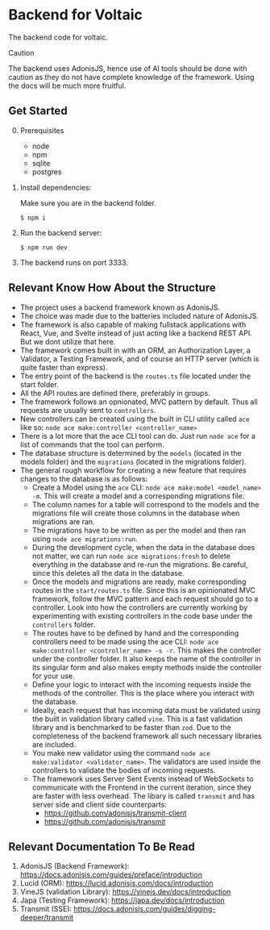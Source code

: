 # Backend for Voltaic
The backend code for voltaic.

> [!CAUTION]
> The backend uses AdonisJS, hence use of AI tools should be done with caution as they do not have complete knowledge of the framework. Using the docs will be much more fruitful.

## Get Started

0. Prerequisites
   - node
   - npm
   - sqlite
   - postgres

1. Install dependencies:

    Make sure you are in the backend folder.

    ```shell
    $ npm i
    ```

2. Run the backend server:

    ```shell
    $ npm run dev
    ```

3. The backend runs on port 3333.

## Relevant Know How About the Structure

- The project uses a backend framework known as AdonisJS.
- The choice was made due to the batteries included nature of AdonisJS.
- The framework is also capable of making fullstack applications with React, Vue, and Svelte instead of just acting like a backend REST API. But we dont utilize that here.
- The framework comes built in with an ORM, an Authorization Layer, a Validator, a Testing Framework, and of course an HTTP server (which is quite faster than express).
- The entry point of the backend is the `routes.ts` file located under the start folder.
- All the API routes are defined there, preferably in groups.
- The framework follows an opnionated, MVC pattern by default. Thus all requests are usually sent to `controllers`.
- New controllers can be created using the built in CLI utility called `ace` like so: `node ace make:controller <controller_name>`
- There is a lot more that the ace CLI tool can do. Just run `node ace` for a list of commands that the tool can perform.
- The database structure is determined by the `models` (located in the models folder) and the `migrations` (located in the migrations folder).
- The general rough workflow for creating a new feature that requires changes to the database is as follows:
  - Create a Model using the `ace` CLI: `node ace make:model <model_name> -m`. This will create a model and a corresponding migrations file.
  - The column names for a table will correspond to the models and the migrations file will create those columns in the database when migrations are ran.
  - The migrations have to be written as per the model and then ran using `node ace migrations:run`.
  - During the development cycle, when the data in the database does not matter, we can run `node ace migrations:fresh` to delete everything in the database and re-run the migrations. Be careful, since this deletes all the data in the database.
  - Once the models and migrations are ready, make corresponding routes in the `start/routes.ts` file. Since this is an opinionated MVC framework, follow the MVC pattern and each request should go to a controller. Look into how the controllers are currently working by experimenting with existing controllers in the code base under the `controllers` folder. 
  - The routes have to be defined by hand and the corresponding controllers need to be made using the ace CLI: `node ace make:controller <controller_name> -s -r`. This makes the controller under the controller folder. It also keeps the name of the controller in its singular form and also makes empty methods inside the controller for your use.
  - Define your logic to interact with the incoming requests inside the methods of the controller. This is the place where you interact with the database.
  - Ideally, each request that has incoming data must be validated using the built in validation library called `vine`. This is a fast validation library and is benchmarked to be faster than `zod`. Due to the completeness of the backend framework all such necessary libraries are included.
  - You make new validator using the command `node ace make:validator <validator_name>`. The validators are used inside the controllers to validate the bodies of incoming requests.
  - The framework uses Server Sent Events instead of WebSockets to communicate with the Frontend in the current iteration, since they are faster with less overhead. The libary is called `transmit` and has server side and client side counterparts: 
    - https://github.com/adonisjs/transmit-client
    - https://github.com/adonisjs/transmit

## Relevant Documentation To Be Read

1. AdonisJS (Backend Framework): https://docs.adonisjs.com/guides/preface/introduction
2. Lucid (ORM): https://lucid.adonisjs.com/docs/introduction
3. VineJS (validation Library): https://vinejs.dev/docs/introduction
4. Japa (Testing Framework): https://japa.dev/docs/introduction
5. Transmit (SSE): https://docs.adonisjs.com/guides/digging-deeper/transmit
